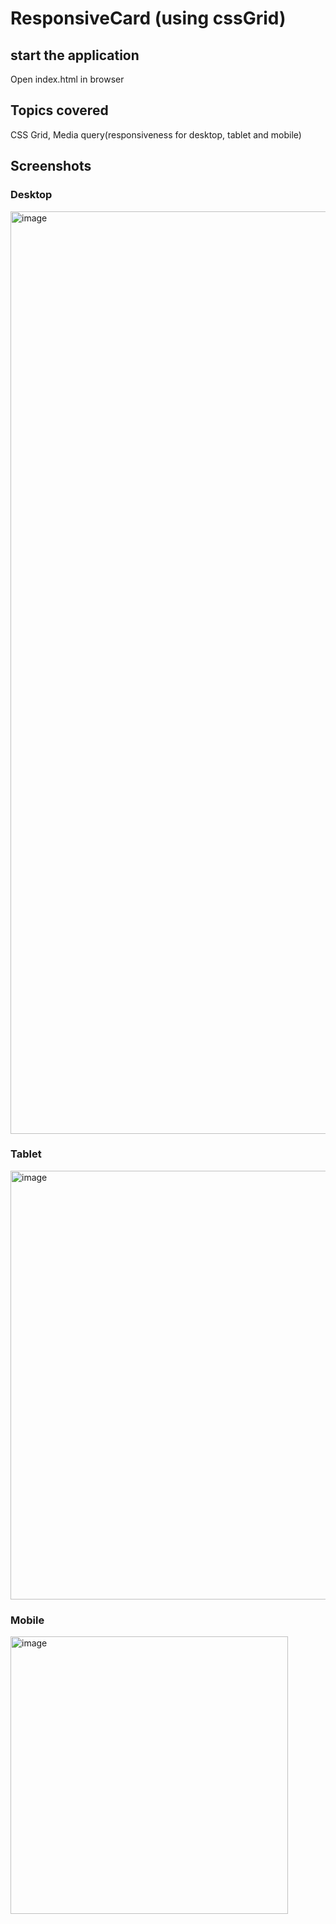 # ResponsiveCard (using cssGrid)
## start the application
Open index.html in browser
## Topics covered
CSS Grid, Media query(responsiveness for desktop, tablet and mobile)
## Screenshots
### Desktop
<img width="1476" alt="image" src="https://github.com/vinithkarthik/ResponsiveCard-using-cssGrid-/assets/36078662/d628cb62-3e86-4508-a336-77b77f3353d4">

### Tablet
<img width="686" alt="image" src="https://github.com/vinithkarthik/ResponsiveCard-using-cssGrid-/assets/36078662/e6848750-6760-4cc0-a537-e4c59433c4cc">

### Mobile
<img width="444" alt="image" src="https://github.com/vinithkarthik/ResponsiveCard-using-cssGrid-/assets/36078662/8bfc5ab1-8384-48d6-b45a-c45744ac8a4e">




